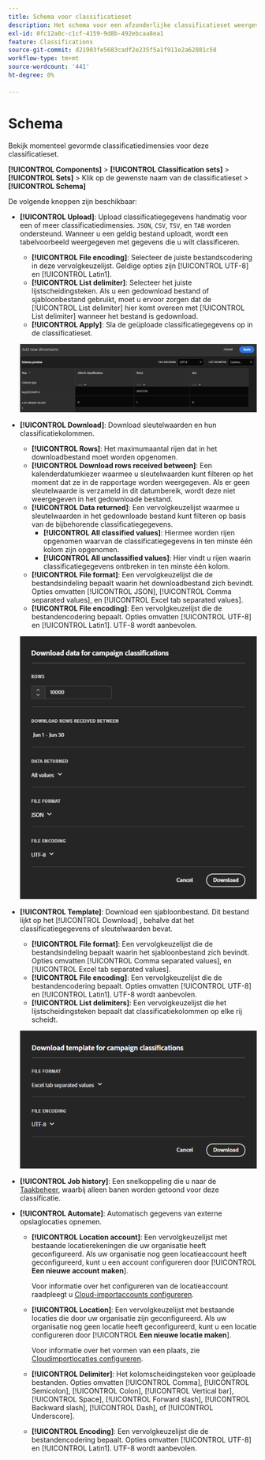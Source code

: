 ```yaml
---
title: Schema voor classificatieset
description: Het schema voor een afzonderlijke classificatieset weergeven en bewerken.
exl-id: 0fc12a0c-c1cf-4159-9d8b-492ebcaa8ea1
feature: Classifications
source-git-commit: d21903fe5683cadf2e235f5a1f911e2a62881c58
workflow-type: tm+mt
source-wordcount: '441'
ht-degree: 0%

---
```


# Schema

Bekijk momenteel gevormde classificatiedimensies voor deze classificatieset.

**[!UICONTROL Components]** > **[!UICONTROL Classification sets]** > **[!UICONTROL Sets]** > Klik op de gewenste naam van de classificatieset > **[!UICONTROL Schema]**

De volgende knoppen zijn beschikbaar:

<!--* **[!UICONTROL Add]**: Adds an empty row so that you can add a classification dimension to the schema.-->
* **[!UICONTROL Upload]**: Upload classificatiegegevens handmatig voor een of meer classificatiedimensies. `JSON`, `CSV`, `TSV`, en `TAB` worden ondersteund. Wanneer u een geldig bestand uploadt, wordt een tabelvoorbeeld weergegeven met gegevens die u wilt classificeren.
   * **[!UICONTROL File encoding]**: Selecteer de juiste bestandscodering in deze vervolgkeuzelijst. Geldige opties zijn [!UICONTROL UTF-8] en [!UICONTROL Latin1].
   * **[!UICONTROL List delimiter]**: Selecteer het juiste lijstscheidingsteken. Als u een gedownload bestand of sjabloonbestand gebruikt, moet u ervoor zorgen dat de [!UICONTROL List delimiter] hier komt overeen met [!UICONTROL List delimiter] wanneer het bestand is gedownload.
   * **[!UICONTROL Apply]**: Sla de geüploade classificatiegegevens op in de classificatieset.

  ![Uploaden van classificatieset](../../assets/classification-set-upload.png)

* **[!UICONTROL Download]**: Download sleutelwaarden en hun classificatiekolommen.
   * **[!UICONTROL Rows]**: Het maximumaantal rijen dat in het downloadbestand moet worden opgenomen.
   * **[!UICONTROL Download rows received between]**: Een kalenderdatumkiezer waarmee u sleutelwaarden kunt filteren op het moment dat ze in de rapportage worden weergegeven. Als er geen sleutelwaarde is verzameld in dit datumbereik, wordt deze niet weergegeven in het gedownloade bestand.
   * **[!UICONTROL Data returned]**: Een vervolgkeuzelijst waarmee u sleutelwaarden in het gedownloade bestand kunt filteren op basis van de bijbehorende classificatiegegevens.
      * **[!UICONTROL All classified values]**: Hiermee worden rijen opgenomen waarvan de classificatiegegevens in ten minste één kolom zijn opgenomen.
      * **[!UICONTROL All unclassified values]**: Hier vindt u rijen waarin classificatiegegevens ontbreken in ten minste één kolom.
   * **[!UICONTROL File format]**: Een vervolgkeuzelijst die de bestandsindeling bepaalt waarin het downloadbestand zich bevindt. Opties omvatten [!UICONTROL JSON], [!UICONTROL Comma separated values], en [!UICONTROL Excel tab separated values].
   * **[!UICONTROL File encoding]**: Een vervolgkeuzelijst die de bestandencodering bepaalt. Opties omvatten [!UICONTROL UTF-8] en [!UICONTROL Latin1]. UTF-8 wordt aanbevolen.

  ![Downloaden van classificatieset](../../assets/classification-set-download.png)

* **[!UICONTROL Template]**: Download een sjabloonbestand. Dit bestand lijkt op het [!UICONTROL Download] , behalve dat het classificatiegegevens of sleutelwaarden bevat.
   * **[!UICONTROL File format]**: Een vervolgkeuzelijst die de bestandsindeling bepaalt waarin het sjabloonbestand zich bevindt. Opties omvatten [!UICONTROL Comma separated values], en [!UICONTROL Excel tab separated values].
   * **[!UICONTROL File encoding]**: Een vervolgkeuzelijst die de bestandencodering bepaalt. Opties omvatten [!UICONTROL UTF-8] en [!UICONTROL Latin1]. UTF-8 wordt aanbevolen.
   * **[!UICONTROL List delimiters]**: Een vervolgkeuzelijst die het lijstscheidingsteken bepaalt dat classificatiekolommen op elke rij scheidt.

  ![Classificatiesetjabloon](../../assets/classification-set-template.png)

* **[!UICONTROL Job history]**: Een snelkoppeling die u naar de [Taakbeheer](../job-manager.md), waarbij alleen banen worden getoond voor deze classificatie.
* **[!UICONTROL Automate]**: Automatisch gegevens van externe opslaglocaties opnemen.
   * **[!UICONTROL Location account]**: Een vervolgkeuzelijst met bestaande locatierekeningen die uw organisatie heeft geconfigureerd. Als uw organisatie nog geen locatieaccount heeft geconfigureerd, kunt u een account configureren door [!UICONTROL **Een nieuwe account maken**].

     Voor informatie over het configureren van de locatieaccount raadpleegt u [Cloud-importaccounts configureren](/help/components/locations/configure-import-accounts.md).

   * **[!UICONTROL Location]**: Een vervolgkeuzelijst met bestaande locaties die door uw organisatie zijn geconfigureerd. Als uw organisatie nog geen locatie heeft geconfigureerd, kunt u een locatie configureren door [!UICONTROL **Een nieuwe locatie maken**].

     Voor informatie over het vormen van een plaats, zie [Cloudimportlocaties configureren](/help/components/locations/configure-import-locations.md).

   * **[!UICONTROL Delimiter]**: Het kolomscheidingsteken voor geüploade bestanden. Opties omvatten [!UICONTROL Comma], [!UICONTROL Semicolon], [!UICONTROL Colon], [!UICONTROL Vertical bar], [!UICONTROL Space], [!UICONTROL Forward slash], [!UICONTROL Backward slash], [!UICONTROL Dash], of [!UICONTROL Underscore].

   * **[!UICONTROL Encoding]**: Een vervolgkeuzelijst die de bestandencodering bepaalt. Opties omvatten [!UICONTROL UTF-8] en [!UICONTROL Latin1]. UTF-8 wordt aanbevolen.
